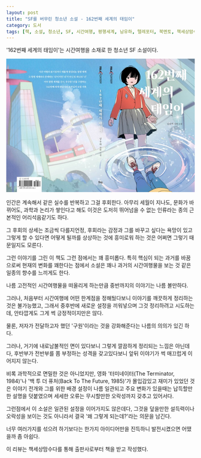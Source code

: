 ```yaml
---
layout: post
title: "SF를 버무린 청소년 소설 - 162번째 세계의 태임이"
category: 도서
tags: [책, 소설, 청소년, SF, 시간여행, 평행세계, 남유하, 텔레포터, 북멘토, 책세상맘수다, 서평]
---
```


'162번째 세계의 태임이'는
시간여행을 소재로 한 청소년 SF 소설이다.

![표지](/images/taeim-of-the-162th-world-book-h480.jpg)

인간은 계속해서 같은 실수를 반복하고 그걸 후회한다.
아무리 세월이 지나도, 문화가 바뀌어도, 과학과 논리가 쌓인다고 해도
이것은 도저히 뛰어넘을 수 없는 인류라는 종의 근본적인 어리석음같기도 하다.

그 후회의 상세는 조금씩 다를지언정,
후회라는 감정과 그를 바꾸고 싶다는 욕망이 있고
그렇게 할 수 있다면 어떻게 될까를 상상하는 것에 흥미로워 하는 것은
어쩌면 그렇기 때문일지도 모른다.

그런 이야기를 그린 이 책도 그런 점에서는 꽤 흥미롭다.
특히 핵심이 되는 과거를 바꿈으로써 현재의 변화를 꽤한다는 점에서
소설은 꽤나 과거의 시간여행물을 보는 것 같은 일종의 향수를 느끼게도 한다.

나름 고전적인 시간여행물을 떠올리게 하는만큼
중반까지의 이야기는 나름 볼만하다.

그러나, 처음부터 시간여행에 어떤 한계점을 정해뒀다보니
이야기를 깨끗하게 정리하는 것은 불가능했고,
그래서 중후반에 새로운 설정을 끼워넣으며
그것 정리하려고 시도하는데,
안타깝게도 그게 썩 긍정적이지만은 않다.

물론, 저자가 전달하고자 했던 '구원'이라는 것을 강화해준다는 나름의 의의가 있긴 하다.

그러나, 거기에 내로남불적인 면이 있다보니 그렇게 깔끔하게 정리되는 느낌은 아닌데다,
후반부가 전반부를 쫌 부정하는 성격을 갖고있다보니
앞뒤 이야기가 썩 매끄럽게 이어지지 않는다.

비록 과학적으로 면밀한 것은 아니었지만,
영화 '터미네이터(The Terminator, 1984)'나 '백 투 더 퓨처(Back To The Future, 1985)'가 몰입감있고 재미가 있었던 것은
이야기 전개와 그를 위한 배경 설정이 나름 일관되고
주요 변화가 있을때는 납득할만한 설명을 덧붙였으며
세세한 오류는 무시할만한 오락성까지 갖추고 있어서다.

그런점에서 이 소설은 일관된 설정을 이어가지도 않은데다,
그것을 덮을만한 설득력이나 오락성을 보이는 것도 아니라서
결국 '왜 그렇게 되는데?'라는 의문을 남긴다.

너무 여러가지를 섞으려 하기보다는
한가지 아이디어만을 진득하니 발전시켰으면 어땠을까 좀 아쉽다.



<div class="im im-info">
이 리뷰는 책세상맘수다를 통해 출판사로부터 책을 받고 작성했다.
</div>
